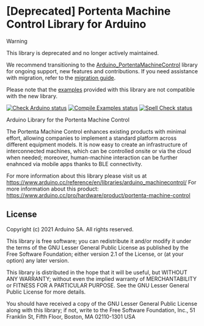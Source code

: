 # [Deprecated] Portenta Machine Control Library for Arduino

> [!WARNING]
> This library is deprecated and no longer actively maintained.
>
> We recommend transitioning to the [Arduino_PortentaMachineControl](https://github.com/arduino-libraries/Arduino_PortentaMachineControl) library for ongoing support, new features and contributions. If you need assistance with migration, refer to the [migration guide](https://docs.arduino.cc/tutorials/portenta-machine-control/pmc-arduino-library).
>
> Please note that the [examples](./examples/) provided with this library are not compatible with the new library.

[![Check Arduino status](https://github.com/arduino-libraries/Arduino_MachineControl/actions/workflows/check-arduino.yml/badge.svg)](https://github.com/arduino-libraries/Arduino_MachineControl/actions/workflows/check-arduino.yml)
[![Compile Examples status](https://github.com/arduino-libraries/Arduino_MachineControl/actions/workflows/compile-examples.yml/badge.svg)](https://github.com/arduino-libraries/Arduino_MachineControl/actions/workflows/compile-examples.yml)
[![Spell Check status](https://github.com/arduino-libraries/Arduino_MachineControl/actions/workflows/spell-check.yml/badge.svg)](https://github.com/arduino-libraries/Arduino_MachineControl/actions/workflows/spell-check.yml)

Arduino Library for the Portenta Machine Control

The Portenta Machine Control enhances existing products with minimal effort, allowing companies to implement a standard platform across different equipment models. It is now easy to create an infrastructure of interconnected machines, which can be controlled onsite or via the cloud when needed; moreover, human-machine interaction can be further enahnced via mobile apps thanks to BLE connectivity.

For more information about this library please visit us at https://www.arduino.cc/reference/en/libraries/arduino_machinecontrol/
For more information about this product: https://www.arduino.cc/pro/hardware/product/portenta-machine-control

## License

Copyright (c) 2021 Arduino SA. All rights reserved.

This library is free software; you can redistribute it and/or
modify it under the terms of the GNU Lesser General Public
License as published by the Free Software Foundation; either
version 2.1 of the License, or (at your option) any later version.

This library is distributed in the hope that it will be useful,
but WITHOUT ANY WARRANTY; without even the implied warranty of
MERCHANTABILITY or FITNESS FOR A PARTICULAR PURPOSE. See the GNU
Lesser General Public License for more details.

You should have received a copy of the GNU Lesser General Public
License along with this library; if not, write to the Free Software
Foundation, Inc., 51 Franklin St, Fifth Floor, Boston, MA 02110-1301 USA
